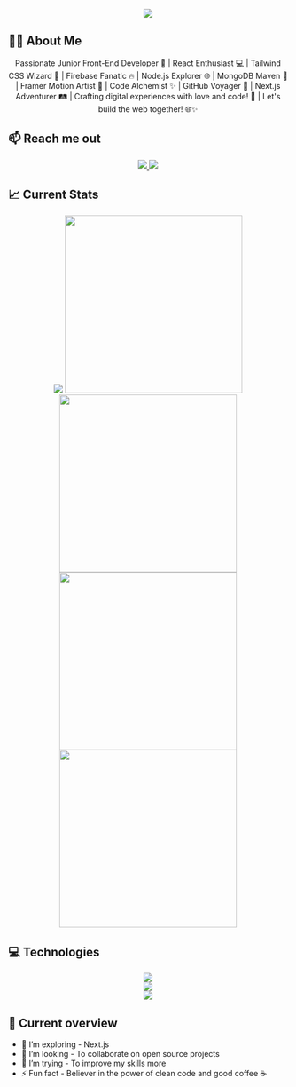 <p align="center">
  <a href="https://www.linkedin.com/in/md-shaid-hasan-9172252a4">
    <img src="https://raw.githubusercontent.com/shaid30044/shaid30044/main/banner.gif" />
  </a>
</p>

## 👨‍💻 About Me

<p align='center'>
Passionate Junior Front-End Developer 🚀 | React Enthusiast 💻 | Tailwind CSS Wizard 🌈 | Firebase Fanatic 🔥 | Node.js Explorer 🌐 | MongoDB Maven 🍃 | Framer Motion Artist 🎨 | Code Alchemist ✨ | GitHub Voyager 🚢 | Next.js Adventurer 🛤️ | Crafting digital experiences with love and code! 💙 | Let's build the web together! 🌐✨
</p>

## 📫 Reach me out

<p align="center">
  <a href="https://www.linkedin.com/in/md-shaid-hasan-9172252a4">
    <img src="https://img.shields.io/badge/LinkedIn-blue" />
  </a>
  <a href="https://www.facebook.com/shaid99912">
    <img src="https://img.shields.io/badge/Facebook-blue" />
  </a>
</p>

## 📈 Current Stats

<p align="center">
    <img src="https://streak-stats.demolab.com?user=shaid30044&theme=transparent&hide_border=true" />
    <img src="https://github-profile-summary-cards.vercel.app/api/cards/repos-per-language?username=shaid30044&theme=transparent" width=320/>
    <img src="https://github-profile-summary-cards.vercel.app/api/cards/most-commit-language?username=shaid30044&theme=transparent" width=320/>
    <img src="https://github-profile-summary-cards.vercel.app/api/cards/stats?username=shaid30044&theme=transparent" width=320/>
    <img src="https://github-profile-summary-cards.vercel.app/api/cards/productive-time?username=shaid30044&theme=transparent&utcOffset=+06:00" width=320/>
</p>

## 💻 Technologies

<p align="center">
  <a href="https://skillicons.dev">
    <img src="https://skillicons.dev/icons?i=js,react,tailwind,materialui,html,css" />
    </br>
    <img src="https://skillicons.dev/icons?i=firebase,vercel,nodejs,express,mongodb" />
    </br>
    <img src="https://skillicons.dev/icons?i=git,github,vscode,vite" />
  </a>
</p>

## 👀 Current overview

- 🌱 I’m exploring - Next.js
- 👯 I’m looking - To collaborate on open source projects
- 🤔 I’m trying - To improve my skills more
- ⚡ Fun fact - Believer in the power of clean code and good coffee ☕
